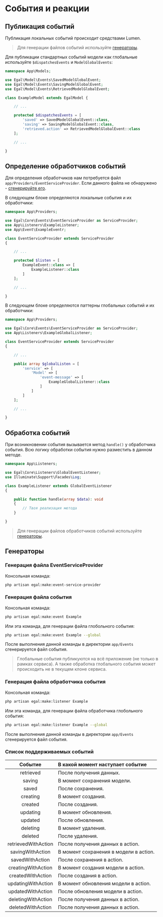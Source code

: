 # События и реакции

## Публикация событий

Публикация локальных событий происходит средствами Lumen.

> Для генерации файлов событий используйте [генераторы](#Генерация-файла-события).

Для публикации стандартных событий модели как глобальные используйте `$dispatchesEvents` и `ModelGlobalEvents`:
```php
namespace App\Models;

use Egal\Model\Events\SavedModelGlobalEvent;
use Egal\Model\Events\SavingModelGlobalEvent;
use Egal\Model\Events\RetrievedModelGlobalEvent;

class ExampleModel extends EgalModel {

    // ...

    protected $dispatchesEvents = [
        'saved' => SavedModelGlobalEvent::class,
        'saving' => SavingModelGlobalEvent::class,
        'retrieved.action' => RetrievedModelGlobalEvent::class
    ];

    // ...

}
```

## Определение обработчиков событий

Для определения обработчиков нам потребуется файл `app/Providers/EventServiceProvider`. Если данного файла не обнаружено - [сгенерируйте его](#Генерация-файла-eventserviceprovider).

В следующем блоке определяются локальные события и их обработчики:
```php
namespace App\Providers;

use Egal\Core\Events\EventServiceProvider as ServiceProvider;
use App\Listeners\ExampleListener;
use App\Event\ExampleEventr;

class EventServiceProvider extends ServiceProvider
{

    // ...

    protected $listen = [
        ExampleEvent::class => [
            ExampleListener::class
        ]
    ];

    // ...

}
```

В следующем блоке определяются паттерны глобальных событий и их обработчики:
```php
namespace App\Providers;

use Egal\Core\Events\EventServiceProvider as ServiceProvider;
use App\Listeners\ExampleGlobalListener;

class EventServiceProvider extends ServiceProvider
{

    // ...

    public array $globalListen = [
        'service' => [
            'Model' => [
                'event-message' => [
                    ExampleGlobalListener::class
                ]
            ]
        ]
    ];

    // ...

}
```

## Обработка событий

При возникновении события вызывается метод `handle()` у обработчика события. Всю логику обработки события нужно разместить в данном методе.
```php
namespace App\Listeners;

use Egal\Core\Listeners\GlobalEventListener;
use Illuminate\Support\Facades\Log;

class ExampleListener extends GlobalEventListener
{

    public function handle(array $data): void
    {
        // Твоя реализация метода
    }

}
```

> Для генерации файлов обработчиков событий используйте [генераторы](#Генерация-файла-обработчика-события).


## Генераторы

### Генерация файла EventServiceProvider

Консольная команда:
```bash
php artisan egal:make:event-service-provider
```

### Генерация файла события

Консольная команда:
```bash
php artisan egal:make:event Example
```
Или эта команда, для генерации файла глобольного события:
```bash
php artisan egal:make:event Example --global
```
После выполнения данной команды в директории `app/Events` сгенерируется файл события.

> Глобальные события публикуются на всё приложение (не только в рамках сервиса).
> А также обработка глобального события может происходить не в текущем клоне сервиса.

### Генерация файла обработчика события

Консольная команда:
```bash
php artisan egal:make:listener Example
```
Или эта команда, для генерации файла обработчика глобольного события:
```bash
php artisan egal:make:listener Example --global
```
После выполнения данной команды в директории `app/Events` сгенерируется файл события.

### Список поддерживаемых событий

|      Событие        |     В какой момент наступает событие   |
|:-------------------:|:---------------------------------------|
| retrieved           | После получения данных.                |
| saving              | В момент сохранения модели.            |
| saved               | После сохранения.                      |
| creating            | В момент создания.                     |
| created             | После создания.                        |
| updating            | В момент обновления.                   |
| updated             | После обновления.                      |
| deleting            | В момент удаления.                     |
| deleted             | После удаления.                        |
| retrievedWithAction | После получения данных в action.       |
| savingWithAction    | В момент сохранения в модели в action. |
| savedWithAction     | После сохранения в action.             |
| creatingWithAction  | В момент создания модели в action.     |
| createdWithAction   | После создания в action.               |
| updatingWithAction  | В момент обновления модели в action.   |
| updatedWithAction   | После обновления модели в action.      |
| deletingWithAction  | После получения данных в action.       |
| deletedWithAction   | После получения данных в action.       |
